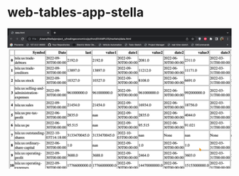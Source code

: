 # web-tables-app-stella

![1st-edition](https://github.com/stella-vir/tradingeconomics/blob/master/python/web-tables-app-stella/Screen%20Shot%202022-10-22%20at%2003.49.24.png)

